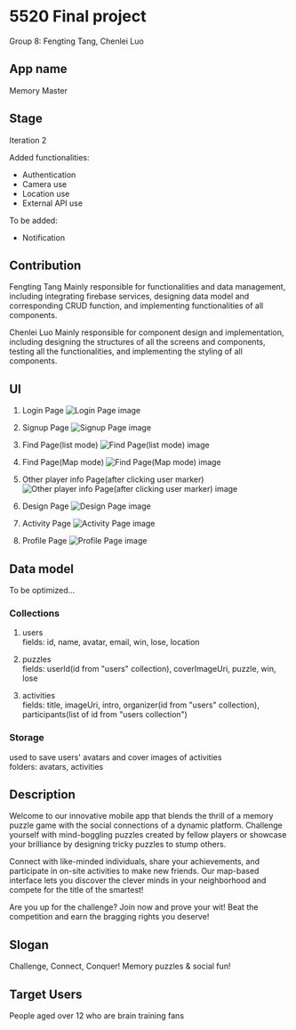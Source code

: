 # 5520 Final project 
Group 8: Fengting Tang, Chenlei Luo

## App name  
Memory Master

## Stage
Iteration 2  

Added functionalities:
- Authentication
- Camera use
- Location use
- External API use

To be added:  
- Notification

## Contribution
Fengting Tang
Mainly responsible for functionalities and data management, including integrating firebase services, designing data model and corresponding CRUD function, and implementing functionalities of all components.

Chenlei Luo
Mainly responsible for component design and implementation, including designing the structures of all the screens and components, testing all the functionalities, and implementing the styling of all components.

## UI
1. Login Page
![Login Page image](resources/login_page.PNG)

2. Signup Page
![Signup Page image](resources/register_page.PNG)

3. Find Page(list mode)
![Find Page(list mode) image](resources/find_page_list_mode.PNG)

4. Find Page(Map mode)
![Find Page(Map mode) image](resources/find_page_map_mode.PNG)

5. Other player info Page(after clicking user marker)
![Other player info Page(after clicking user marker) image](resources/other_player_info.PNG)

6. Design Page
![Design Page image](resources/design_page.PNG)

7. Activity Page
![Activity Page image](resources/activity_page.PNG)

8. Profile Page
![Profile Page image](resources/profile_page.PNG)

## Data model  
To be optimized...
### Collections  
1. users  
fields: id, name, avatar, email, win, lose, location  

2. puzzles  
fields: userId(id from "users" collection), coverImageUri, puzzle, win, lose  

3. activities  
fields: title, imageUri, intro, organizer(id from "users" collection), participants(list of id from "users collection")  

### Storage  
used to save users' avatars and cover images of activities  
folders: avatars, activities

## Description   
Welcome to our innovative mobile app that blends the thrill of a memory puzzle game with the social connections of a dynamic platform. Challenge yourself with mind-boggling puzzles created by fellow players or showcase your brilliance by designing tricky puzzles to stump others.  

Connect with like-minded individuals, share your achievements, and participate in on-site activities to make new friends. Our map-based interface lets you discover the clever minds in your neighborhood and compete for the title of the smartest!  

Are you up for the challenge? Join now and prove your wit! Beat the competition and earn the bragging rights you deserve!  

## Slogan  
Challenge, Connect, Conquer! Memory puzzles & social fun!  

## Target Users   
People aged over 12 who are brain training fans  

